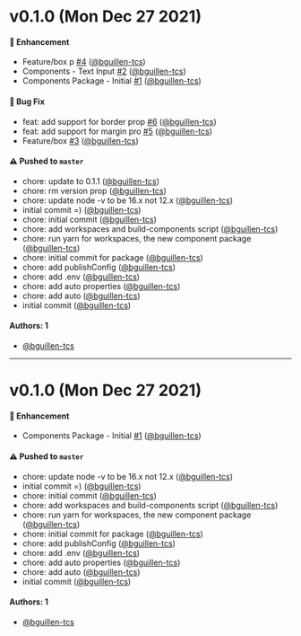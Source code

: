 # v0.1.0 (Mon Dec 27 2021)

#### 🚀 Enhancement

- Feature/box p [#4](https://github.com/bguillen-tcs/auto-poc-yarn/pull/4) ([@bguillen-tcs](https://github.com/bguillen-tcs))
- Components - Text Input [#2](https://github.com/bguillen-tcs/auto-poc-yarn/pull/2) ([@bguillen-tcs](https://github.com/bguillen-tcs))
- Components Package - Initial [#1](https://github.com/bguillen-tcs/auto-poc-yarn/pull/1) ([@bguillen-tcs](https://github.com/bguillen-tcs))

#### 🐛 Bug Fix

- feat: add support for border prop [#6](https://github.com/bguillen-tcs/auto-poc-yarn/pull/6) ([@bguillen-tcs](https://github.com/bguillen-tcs))
- feat: add support for margin pro [#5](https://github.com/bguillen-tcs/auto-poc-yarn/pull/5) ([@bguillen-tcs](https://github.com/bguillen-tcs))
- Feature/box [#3](https://github.com/bguillen-tcs/auto-poc-yarn/pull/3) ([@bguillen-tcs](https://github.com/bguillen-tcs))

#### ⚠️ Pushed to `master`

- chore: update to 0.1.1 ([@bguillen-tcs](https://github.com/bguillen-tcs))
- chore: rm version prop ([@bguillen-tcs](https://github.com/bguillen-tcs))
- chore: update node -v to be 16.x not 12.x ([@bguillen-tcs](https://github.com/bguillen-tcs))
- initial commit =) ([@bguillen-tcs](https://github.com/bguillen-tcs))
- chore: initial commit ([@bguillen-tcs](https://github.com/bguillen-tcs))
- chore: add workspaces and build-components script ([@bguillen-tcs](https://github.com/bguillen-tcs))
- chore: run yarn for workspaces, the new component package ([@bguillen-tcs](https://github.com/bguillen-tcs))
- chore: initial commit for package ([@bguillen-tcs](https://github.com/bguillen-tcs))
- chore: add publishConfig ([@bguillen-tcs](https://github.com/bguillen-tcs))
- chore: add .env ([@bguillen-tcs](https://github.com/bguillen-tcs))
- chore: add auto properties ([@bguillen-tcs](https://github.com/bguillen-tcs))
- chore: add auto ([@bguillen-tcs](https://github.com/bguillen-tcs))
- initial commit ([@bguillen-tcs](https://github.com/bguillen-tcs))

#### Authors: 1

- [@bguillen-tcs](https://github.com/bguillen-tcs)

---

# v0.1.0 (Mon Dec 27 2021)

#### 🚀 Enhancement

- Components Package - Initial [#1](https://github.com/bguillen-tcs/auto-poc-yarn/pull/1) ([@bguillen-tcs](https://github.com/bguillen-tcs))

#### ⚠️ Pushed to `master`

- chore: update node -v to be 16.x not 12.x ([@bguillen-tcs](https://github.com/bguillen-tcs))
- initial commit =) ([@bguillen-tcs](https://github.com/bguillen-tcs))
- chore: initial commit ([@bguillen-tcs](https://github.com/bguillen-tcs))
- chore: add workspaces and build-components script ([@bguillen-tcs](https://github.com/bguillen-tcs))
- chore: run yarn for workspaces, the new component package ([@bguillen-tcs](https://github.com/bguillen-tcs))
- chore: initial commit for package ([@bguillen-tcs](https://github.com/bguillen-tcs))
- chore: add publishConfig ([@bguillen-tcs](https://github.com/bguillen-tcs))
- chore: add .env ([@bguillen-tcs](https://github.com/bguillen-tcs))
- chore: add auto properties ([@bguillen-tcs](https://github.com/bguillen-tcs))
- chore: add auto ([@bguillen-tcs](https://github.com/bguillen-tcs))
- initial commit ([@bguillen-tcs](https://github.com/bguillen-tcs))

#### Authors: 1

- [@bguillen-tcs](https://github.com/bguillen-tcs)

